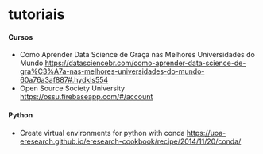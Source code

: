 # tutoriais
#### Cursos
- Como Aprender Data Science de Graça nas Melhores Universidades do Mundo https://datasciencebr.com/como-aprender-data-science-de-gra%C3%A7a-nas-melhores-universidades-do-mundo-60a76a3af887#.hydkls554
- Open Source Society University https://ossu.firebaseapp.com/#/account

#### Python
- Create virtual environments for python with conda https://uoa-eresearch.github.io/eresearch-cookbook/recipe/2014/11/20/conda/

